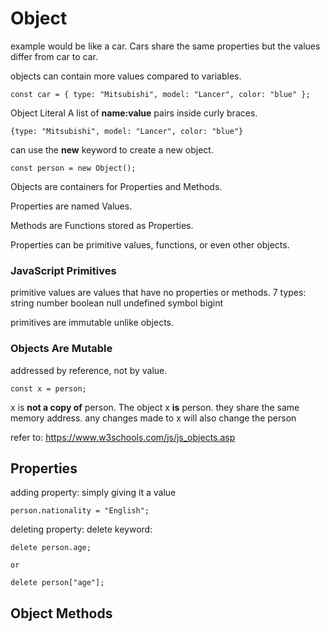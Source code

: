 # Object

example would be like a car. Cars share the same properties but the values differ from
car to car.

objects can contain more values compared to variables.

```
const car = { type: "Mitsubishi", model: "Lancer", color: "blue" };
```

Object Literal
A list of **name:value** pairs inside curly braces.

```
{type: "Mitsubishi", model: "Lancer", color: "blue"}
```

can use the **new** keyword to create a new object.

```
const person = new Object();
```

Objects are containers for Properties and Methods.

Properties are named Values.

Methods are Functions stored as Properties.

Properties can be primitive values, functions, or even other objects.

### JavaScript Primitives

primitive values are values that have no properties or methods.
7 types:
string
number
boolean
null
undefined
symbol
bigint

primitives are immutable unlike objects.

### Objects Are Mutable

addressed by reference, not by value.

```
const x = person;
```

x is **not a copy of** person. The object x **is** person.
they share the same memory address.
any changes made to x will also change the person

refer to: https://www.w3schools.com/js/js_objects.asp

## Properties

adding property:
simply giving it a value

```
person.nationality = "English";
```

deleting property:
delete keyword:

```
delete person.age;

or

delete person["age"];
```

## Object Methods
